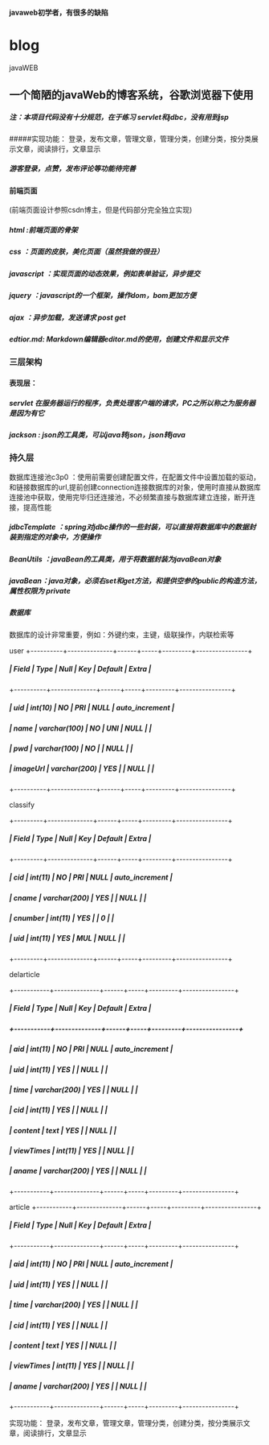 
#### javaweb初学者，有很多的缺陷

# blog
javaWEB   
## 一个简陋的javaWeb的博客系统，谷歌浏览器下使用
##### 注：本项目代码没有十分规范，在于练习 servlet和jdbc，没有用到jsp
#####实现功能：
登录，发布文章，管理文章，管理分类，创建分类，按分类展示文章，阅读排行，文章显示
##### 游客登录，点赞，发布评论等功能待完善


#### 前端页面
(前端页面设计参照csdn博主，但是代码部分完全独立实现)
##### html :前端页面的骨架
##### css ：页面的皮肤，美化页面（虽然我做的很丑）
##### javascript ：实现页面的动态效果，例如表单验证，异步提交
##### jquery ：javascript的一个框架，操作dom，bom更加方便
##### ajax ：异步加载，发送请求 post get
##### edtior.md: Markdown编辑器editor.md的使用，创建文件和显示文件
### 三层架构

#### 表现层：

##### servlet 在服务器运行的程序，负责处理客户端的请求，PC之所以称之为服务器是因为有它
##### jackson : json的工具类，可以java转json，json转java

### 持久层
数据库连接池c3p0 ：使用前需要创建配置文件，在配置文件中设置加载的驱动，和链接数据库的url,提前创建connection连接数据库的对象，使用时直接从数据库连接池中获取，使用完毕归还连接池，不必频繁直接与数据库建立连接，断开连接，提高性能
##### jdbcTemplate ：spring对jdbc操作的一些封装，可以直接将数据库中的数据封装到指定的对象中，方便操作
##### BeanUtils ：javaBean的工具类，用于将数据封装为javaBean对象
##### javaBean：java对象，必须右set和get方法，和提供空参的public的构造方法，属性权限为 private


##### 数据库
数据库的设计非常重要，例如：外键约束，主键，级联操作，内联检索等

user 
+----------+--------------+------+-----+---------+----------------+
##### | Field    | Type         | Null | Key | Default | Extra          |
+----------+--------------+------+-----+---------+----------------+
##### | uid      | int(10)      | NO   | PRI | NULL    | auto_increment |
##### | name     | varchar(100) | NO   | UNI | NULL    |                |
##### | pwd      | varchar(100) | NO   |     | NULL    |                |
##### | imageUrl | varchar(200) | YES  |     | NULL    |                |
+----------+--------------+------+-----+---------+----------------+

classify

+---------+--------------+------+-----+---------+----------------+
##### | Field   | Type         | Null | Key | Default | Extra          |
+---------+--------------+------+-----+---------+----------------+
##### | cid     | int(11)      | NO   | PRI | NULL    | auto_increment |
##### | cname   | varchar(200) | YES  |     | NULL    |                |
##### | cnumber | int(11)      | YES  |     | 0       |                |
##### | uid     | int(11)      | YES  | MUL | NULL    |                |
+---------+--------------+------+-----+---------+----------------+

delarticle

+-----------+--------------+------+-----+---------+----------------+
##### | Field     | Type         | Null | Key | Default | Extra          |
##### +-----------+--------------+------+-----+---------+----------------+
##### | aid       | int(11)      | NO   | PRI | NULL    | auto_increment |
##### | uid       | int(11)      | YES  |     | NULL    |                |
##### | time      | varchar(200) | YES  |     | NULL    |                |
##### | cid       | int(11)      | YES  |     | NULL    |                |
##### | content   | text         | YES  |     | NULL    |                |
##### | viewTimes | int(11)      | YES  |     | NULL    |                |
##### | aname     | varchar(200) | YES  |     | NULL    |                |
+-----------+--------------+------+-----+---------+----------------+

article
+-----------+--------------+------+-----+---------+----------------+
##### | Field     | Type         | Null | Key | Default | Extra          |
+-----------+--------------+------+-----+---------+----------------+
##### | aid       | int(11)      | NO   | PRI | NULL    | auto_increment |
##### | uid       | int(11)      | YES  |     | NULL    |                |
##### | time      | varchar(200) | YES  |     | NULL    |                |
##### | cid       | int(11)      | YES  |     | NULL    |                |
##### | content   | text         | YES  |     | NULL    |                |
##### | viewTimes | int(11)      | YES  |     | NULL    |                |
##### | aname     | varchar(200) | YES  |     | NULL    |                |
+-----------+--------------+------+-----+---------+----------------+


实现功能：
登录，发布文章，管理文章，管理分类，创建分类，按分类展示文章，阅读排行，文章显示
